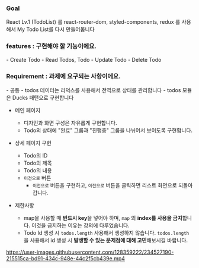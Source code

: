 <h3>Goal</h3>
React Lv.1 (TodoList) 를 react-router-dom, styled-components, redux 를 사용해서
My Todo List를 다시 만들어봅니다

<h3>features : 구현해야 할 기능이에요.</h3>
- Create Todo
- Read Todos, Todo
- Update Todo
- Delete Todo

<h3>Requirement : 과제에 요구되는 사항이에요.</h3>
- 공통
    - todos 데이터는 리덕스를 사용해서 전역으로 상태를 관리합니다
    - todos 모듈은 Ducks 패턴으로 구현합니다

- 메인 페이지
    - 디자인과 화면 구성은 자유롭게 구현합니다.
    - Todo의 상태에 "완료" 그룹과 "진행중" 그룹을 나뉘어서 보이도록 구현합니다.
    
- 상세 페이지 구현
    - Todo의 ID
    - Todo의 제목
    - Todo의 내용
    - `이전으로` 버튼
        - `이전으로` 버튼을 구현하고, `이전으로` 버튼을 클릭하면 리스트 화면으로 되돌아 갑니다.

- 제한사항
    - map을 사용할 때 **반드시 key**을 넣어야 하며, `map` 의 **index를 사용을 금지**합니다. 이것을 금지하는 이유는 강의에 다루었습니다.
    - Todo Id 생성 시 `todos.length` 사용해서 생성하지 않습니다. `todos.length` 을 사용해서 id 생성 시 **발생할 수 있는 문제점에 대해 고민**해보시길 바랍니다.


https://user-images.githubusercontent.com/128359222/234527190-215515ca-bd91-434c-948e-44c2f5cb439e.mp4


